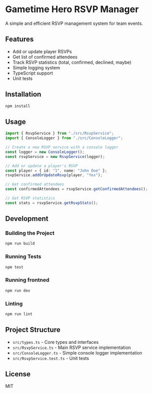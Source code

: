 # Gametime Hero RSVP Manager

A simple and efficient RSVP management system for team events.

## Features

- Add or update player RSVPs
- Get list of confirmed attendees
- Track RSVP statistics (total, confirmed, declined, maybe)
- Simple logging system
- TypeScript support
- Unit tests

## Installation

```bash
npm install
```

## Usage

```typescript
import { RsvpService } from "./src/RsvpService";
import { ConsoleLogger } from "./src/ConsoleLogger";

// Create a new RSVP service with a console logger
const logger = new ConsoleLogger();
const rsvpService = new RsvpService(logger);

// Add or update a player's RSVP
const player = { id: "1", name: "John Doe" };
rsvpService.addOrUpdateRsvp(player, "Yes");

// Get confirmed attendees
const confirmedAttendees = rsvpService.getConfirmedAttendees();

// Get RSVP statistics
const stats = rsvpService.getRsvpStats();
```

## Development

### Building the Project

```bash
npm run build
```

### Running Tests

```bash
npm test
```
### Running frontned
```bash
npm run dev
```

### Linting

```bash
npm run lint
```

## Project Structure

- `src/types.ts` - Core types and interfaces
- `src/RsvpService.ts` - Main RSVP service implementation
- `src/ConsoleLogger.ts` - Simple console logger implementation
- `src/RsvpService.test.ts` - Unit tests

## License

MIT
